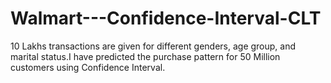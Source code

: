 # Walmart---Confidence-Interval-CLT
10 Lakhs transactions are given for different genders, age group, and marital status.I have predicted the purchase pattern for 50 Million customers using Confidence Interval.

